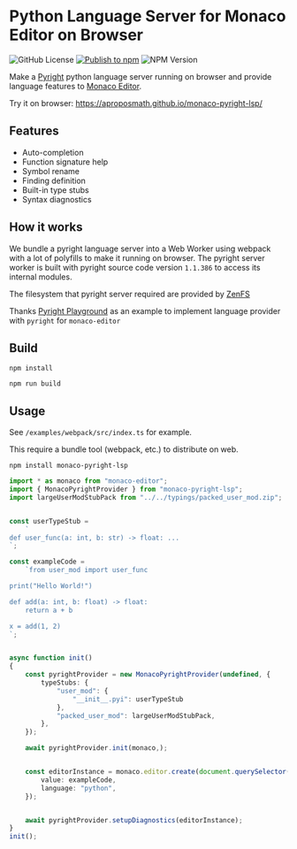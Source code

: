 # Python Language Server for Monaco Editor on Browser

![GitHub License](https://img.shields.io/github/license/aproposmath/monaco-pyright-lsp)
[![Publish to npm](https://github.com/aproposmath/monaco-pyright-lsp/actions/workflows/npm-publish.yml/badge.svg)](https://github.com/aproposmath/monaco-pyright-lsp/actions/workflows/npm-publish.yml)
![NPM Version](https://img.shields.io/npm/v/monaco-pyright-lsp)


Make a [Pyright](https://github.com/microsoft/pyright) python language server running on browser and provide language features to [Monaco Editor](https://github.com/microsoft/monaco-editor). 

Try it on browser: <https://aproposmath.github.io/monaco-pyright-lsp/>

## Features

- Auto-completion
- Function signature help
- Symbol rename
- Finding definition
- Built-in type stubs
- Syntax diagnostics

## How it works

We bundle a pyright language server into a Web Worker using webpack with a lot of polyfills to make it running on browser. 
The pyright server worker is built with pyright source code version `1.1.386` to access its internal modules.

The filesystem that pyright server required are provided by [ZenFS](https://github.com/zen-fs/core)

Thanks [Pyright Playground](https://github.com/erictraut/pyright-playground) as an example to implement language provider with `pyright` for `monaco-editor`

## Build

```
npm install

npm run build
```

## Usage

See `/examples/webpack/src/index.ts` for example.

This require a bundle tool (webpack, etc.) to distribute on web.

```shell
npm install monaco-pyright-lsp
```

```typescript
import * as monaco from "monaco-editor";
import { MonacoPyrightProvider } from "monaco-pyright-lsp";
import largeUserModStubPack from "../../typings/packed_user_mod.zip";


const userTypeStub =
    `
def user_func(a: int, b: str) -> float: ...
`;

const exampleCode =
    `from user_mod import user_func

print("Hello World!")

def add(a: int, b: float) -> float:
    return a + b

x = add(1, 2)
`;


async function init()
{
    const pyrightProvider = new MonacoPyrightProvider(undefined, {
        typeStubs: {
            "user_mod": {
                "__init__.pyi": userTypeStub
            },
            "packed_user_mod": largeUserModStubPack,
        },
    });

    await pyrightProvider.init(monaco,);


    const editorInstance = monaco.editor.create(document.querySelector("#editor") as HTMLElement, {
        value: exampleCode,
        language: "python",
    });


    await pyrightProvider.setupDiagnostics(editorInstance);
}
init();
```
